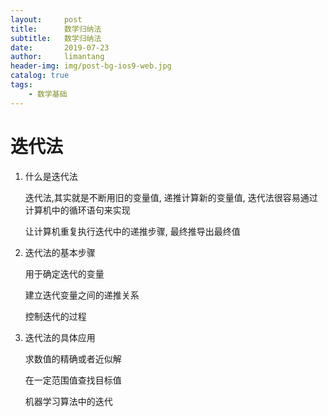 ```yaml
---
layout:     post
title:      数学归纳法
subtitle:   数学归纳法
date:       2019-07-23
author:     limantang
header-img: img/post-bg-ios9-web.jpg
catalog: true
tags:
    - 数学基础
---
```


# 迭代法

1. 什么是迭代法

   迭代法,其实就是不断用旧的变量值, 递推计算新的变量值, 迭代法很容易通过计算机中的循环语句来实现

   让计算机重复执行迭代中的递推步骤, 最终推导出最终值

2. 迭代法的基本步骤

   用于确定迭代的变量

   建立迭代变量之间的递推关系

   控制迭代的过程

3. 迭代法的具体应用

   求数值的精确或者近似解

   在一定范围值查找目标值

   机器学习算法中的迭代